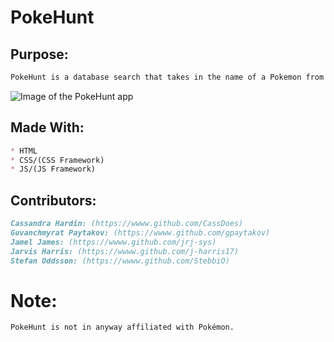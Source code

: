 # PokeHunt

## Purpose: 
```md
PokeHunt is a database search that takes in the name of a Pokemon from the user and returns basic info such as the Pokemon image, type, and stats. 
```

![Image of the PokeHunt app]()

## Made With:
```md
* HTML
* CSS/(CSS Framework)
* JS/(JS Framework)
```

## Contributors: 
```md
Cassandra Hardin: (https://wwww.github.com/CassDoes)  
Guvanchmyrat Paytakov: (https://wwww.github.com/gpaytakov)  
Jamel James: (https://wwww.github.com/jrj-sys)  
Jarvis Harris: (https://wwww.github.com/j-harris17)  
Stefan Oddsson: (https://wwww.github.com/StebbiO)  
```

# Note:
```md
PokeHunt is not in anyway affiliated with Pokémon. 
```

